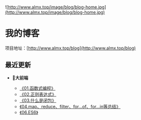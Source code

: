 ![http://www.almx.top/image/blog/blog-home.jpg](http://www.almx.top/image/blog/blog-home.jpg)

# 我的博客

项目地址：[http://www.almx.top/blog](http://www.almx.top/blog)

## 最近更新

- 💌**大前端**
  - [《01.函数式编程》](http://www.almx.top/blog/PAGE/2019-10-14-js-func-code/)
  - [《02.正则表达式》](http://www.almx.top/blog/PAGE/2019-10-14-js-reg)
  - [《03.什么是闭包》](http://www.almx.top/blog/PAGE/2019-11-11-js-scope)
  - [《04.map、reduce、filter、for...of、for...in等总结》](http://www.almx.top/blog/PAGE/2019-11-18-js-func)
  - [《06.ES6》](http://www.almx.top/blog/PAGE/2019-10-14-es6)

  <!-- - [《》](http://www.almx.top/blog/PAGE/) -->